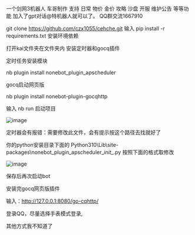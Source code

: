 一个剑网3机器人 车哥制作
支持 日常 物价  金价 攻略  沙盘 开服 维护公告 等等功能
加入了gpt对话@特机器人就可以了。
QQ群交流1667910

git clone https://github.com/czx1055/cehche.git
输入
pip install -r requirements.txt
安装环境依赖

打开kai文件夹在文件夹内 安装定时器和gocq插件

定时任务安装模块

nb plugin install nonebot_plugin_apscheduler

gocq启动网页版

nb plugin install nonebot-plugin-gocqhttp


输入 nb run 启动项目

![image](https://user-images.githubusercontent.com/128042750/227760263-72d9c5e2-00ea-42f0-a656-c9d8c482e0c1.png)

定时器会有报错：需要修改此文件，会有提示按这个路径去找就好了

你的python安装目录下面的 Python310\Lib\site-packages\nonebot_plugin_apscheduler\__init__.py
按照下面的格式取修改

![image](https://user-images.githubusercontent.com/128042750/227760394-b7359e54-c26e-4c7d-9873-74fe765814c2.png)

保存后再次启动bot

安装完gocq网页版插件

输入：http://127.0.0.1:8080/go-cqhttp/

登录QQ，尽量选择手表模式登录,

其他方式我不知道了


